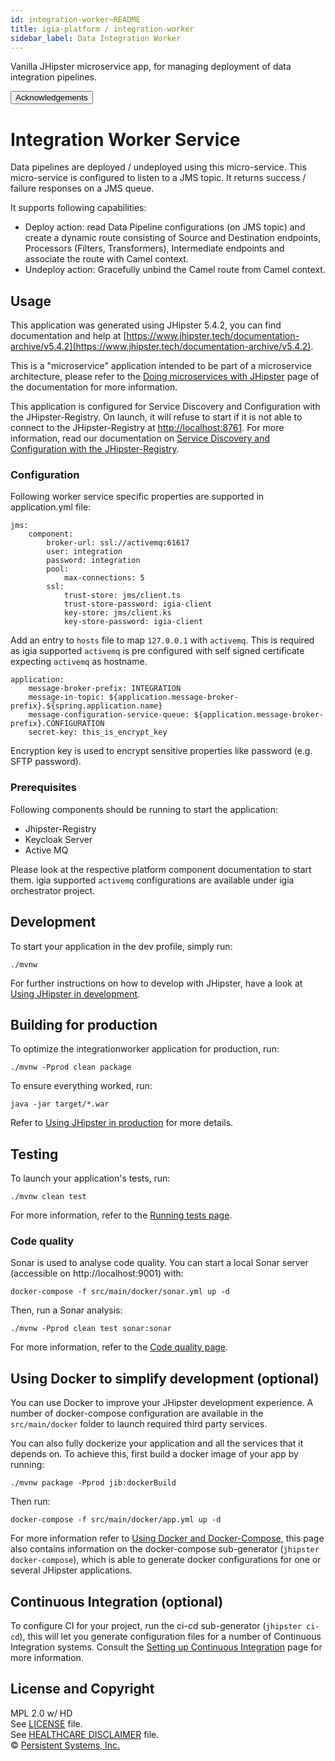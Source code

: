 ```yaml
---
id: integration-worker~README
title: igia-platform / integration-worker
sidebar_label: Data Integration Worker
---
```

<!-- BEGIN adding docusaurus links -->

Vanilla JHipster microservice app, for managing deployment of data integration pipelines.<br>

<button onclick="window.location.href='/docs/integration-worker~ACKNOWLEDGEMENTS'">Acknowledgements</button>
<!-- END adding docusaurus links -->

# Integration Worker Service
Data pipelines are deployed / undeployed using this micro-service. This micro-service is configured to listen to a JMS topic. It returns success / failure responses on a  JMS queue.

It supports following capabilities:

* Deploy action: read Data Pipeline configurations (on JMS topic) and create a dynamic route consisting of Source and Destination endpoints, Processors (Filters, Transformers), Intermediate endpoints and associate the route with Camel context.
* Undeploy action: Gracefully unbind the Camel route from Camel context.


## Usage
This application was generated using JHipster 5.4.2, you can find documentation and help at [https://www.jhipster.tech/documentation-archive/v5.4.2](https://www.jhipster.tech/documentation-archive/v5.4.2).

This is a "microservice" application intended to be part of a microservice architecture, please refer to the [Doing microservices with JHipster][] page of the documentation for more information.

This application is configured for Service Discovery and Configuration with the JHipster-Registry. On launch, it will refuse to start if it is not able to connect to the JHipster-Registry at [http://localhost:8761](http://localhost:8761). For more information, read our documentation on [Service Discovery and Configuration with the JHipster-Registry][].

### Configuration
Following worker service specific properties are supported in application.yml file:

    jms:
        component:
            broker-url: ssl://activemq:61617
            user: integration
            password: integration
            pool:
                max-connections: 5
            ssl:
                trust-store: jms/client.ts
                trust-store-password: igia-client
                key-store: jms/client.ks
                key-store-password: igia-client
                
Add an entry to `hosts` file to map `127.0.0.1` with `activemq`. This is required as igia supported `activemq` is 
pre configured with self signed certificate expecting `activemq` as hostname.

    application:
        message-broker-prefix: INTEGRATION
        message-in-topic: ${application.message-broker-prefix}.${spring.application.name}
        message-configuration-service-queue: ${application.message-broker-prefix}.CONFIGURATION
        secret-key: this_is_encrypt_key

Encryption key is used to encrypt sensitive properties like password (e.g. SFTP password).

### Prerequisites

Following components should be running to start the application:
* Jhipster-Registry
* Keycloak Server
* Active MQ

Please look at the respective platform component documentation to start them. igia supported `activemq` configurations
are available under igia orchestrator project.

## Development

To start your application in the dev profile, simply run:

    ./mvnw


For further instructions on how to develop with JHipster, have a look at [Using JHipster in development][].

## Building for production

To optimize the integrationworker application for production, run:

    ./mvnw -Pprod clean package

To ensure everything worked, run:

    java -jar target/*.war


Refer to [Using JHipster in production][] for more details.

## Testing

To launch your application's tests, run:

    ./mvnw clean test

For more information, refer to the [Running tests page][].

### Code quality

Sonar is used to analyse code quality. You can start a local Sonar server (accessible on http://localhost:9001) with:

```
docker-compose -f src/main/docker/sonar.yml up -d
```

Then, run a Sonar analysis:

```
./mvnw -Pprod clean test sonar:sonar
```

For more information, refer to the [Code quality page][].

## Using Docker to simplify development (optional)

You can use Docker to improve your JHipster development experience. A number of docker-compose configuration are available in the `src/main/docker` folder to launch required third party services.

You can also fully dockerize your application and all the services that it depends on.
To achieve this, first build a docker image of your app by running:

    ./mvnw package -Pprod jib:dockerBuild

Then run:

    docker-compose -f src/main/docker/app.yml up -d

For more information refer to [Using Docker and Docker-Compose][], this page also contains information on the docker-compose sub-generator (`jhipster docker-compose`), which is able to generate docker configurations for one or several JHipster applications.

## Continuous Integration (optional)

To configure CI for your project, run the ci-cd sub-generator (`jhipster ci-cd`), this will let you generate configuration files for a number of Continuous Integration systems. Consult the [Setting up Continuous Integration][] page for more information.

[JHipster Homepage and latest documentation]: https://www.jhipster.tech
[JHipster 5.4.2 archive]: https://www.jhipster.tech/documentation-archive/v5.4.2
[Doing microservices with JHipster]: https://www.jhipster.tech/documentation-archive/v5.4.2/microservices-architecture/
[Using JHipster in development]: https://www.jhipster.tech/documentation-archive/v5.4.2/development/
[Service Discovery and Configuration with the JHipster-Registry]: https://www.jhipster.tech/documentation-archive/v5.4.2/microservices-architecture/#jhipster-registry
[Using Docker and Docker-Compose]: https://www.jhipster.tech/documentation-archive/v5.4.2/docker-compose
[Using JHipster in production]: https://www.jhipster.tech/documentation-archive/v5.4.2/production/
[Running tests page]: https://www.jhipster.tech/documentation-archive/v5.4.2/running-tests/
[Code quality page]: https://www.jhipster.tech/documentation-archive/v5.4.2/code-quality/
[Setting up Continuous Integration]: https://www.jhipster.tech/documentation-archive/v5.4.2/setting-up-ci/

## License and Copyright

MPL 2.0 w/ HD  
See [LICENSE](LICENSE) file.  
See [HEALTHCARE DISCLAIMER](HD.md) file.  
© [Persistent Systems, Inc.](https://www.persistent.com)  
